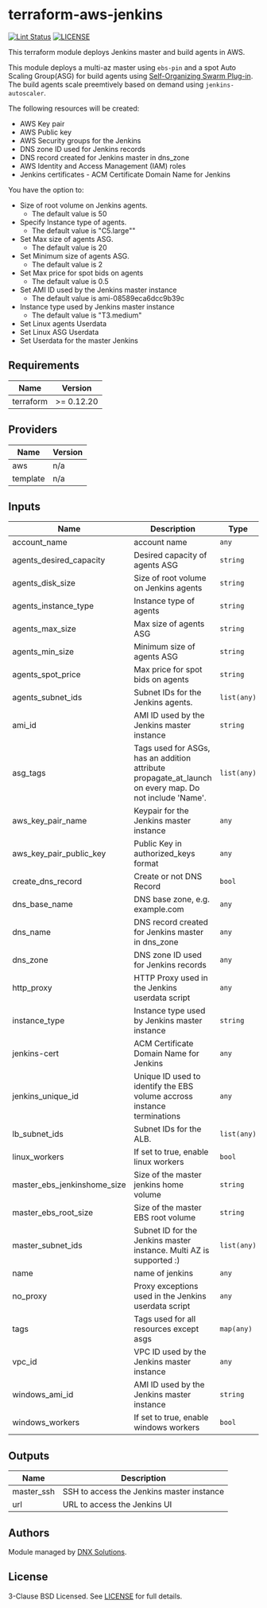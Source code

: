 # terraform-aws-jenkins

[![Lint Status](https://github.com/DNXLabs/terraform-aws-jenkins/workflows/Lint/badge.svg)](https://github.com/DNXLabs/terraform-aws-jenkins/actions)
[![LICENSE](https://img.shields.io/github/license/DNXLabs/terraform-aws-jenkins)](https://github.com/DNXLabs/terraform-aws-jenkins/blob/master/LICENSE)

This terraform module deploys Jenkins master and build agents in AWS.

This module deploys a multi-az master using `ebs-pin` and a spot Auto Scaling Group(ASG) for build agents using [Self-Organizing Swarm Plug-in][]. The build agents scale preemtively based on demand using `jenkins-autoscaler`.

The following resources will be created:

 - AWS Key pair
 - AWS Public key
 - AWS Security groups for the Jenkins
 - DNS zone ID used for Jenkins records
 - DNS record created for Jenkins master in dns_zone
 - AWS Identity and Access Management (IAM) roles
 - Jenkins certificates - ACM Certificate Domain Name for Jenkins

 You have the option to:

 - Size of root volume on Jenkins agents.
   - The default value is 50
 - Specify Instance type of agents.
   -  The default value is "C5.large""
 - Set  Max size of agents ASG.
   - The default value is 20
 - Set Minimum size of agents ASG.
   - The default value is 2
 - Set Max price for spot bids on agents
   - The default value is 0.5
 - Set AMI ID used by the Jenkins master instance
   - The default value is ami-08589eca6dcc9b39c
 - Instance type used by Jenkins master instance
   - The default value is "T3.medium"
 - Set Linux agents Userdata
 - Set Linux ASG Userdata
 - Set Userdata for the master Jenkins

[ebs-pin]: https://github.com/aarongorka/ebs-pin
[Self-Organizing Swarm Plug-in]: https://wiki.jenkins.io/display/JENKINS/Swarm+Plugin
[jenkins-autoscaler]: https://github.com/aarongorka/docker-jenkins-autoscaler

<!--- BEGIN_TF_DOCS --->

## Requirements

| Name | Version |
|------|---------|
| terraform | >= 0.12.20 |

## Providers

| Name | Version |
|------|---------|
| aws | n/a |
| template | n/a |

## Inputs

| Name | Description | Type | Default | Required |
|------|-------------|------|---------|:--------:|
| account\_name | account name | `any` | n/a | yes |
| agents\_desired\_capacity | Desired capacity of agents ASG | `string` | `"1"` | no |
| agents\_disk\_size | Size of root volume on Jenkins agents | `string` | `"50"` | no |
| agents\_instance\_type | Instance type of agents | `string` | `"c5.large"` | no |
| agents\_max\_size | Max size of agents ASG | `string` | `"20"` | no |
| agents\_min\_size | Minimum size of agents ASG | `string` | `"2"` | no |
| agents\_spot\_price | Max price for spot bids on agents | `string` | `"0.5"` | no |
| agents\_subnet\_ids | Subnet IDs for the Jenkins agents. | `list(any)` | n/a | yes |
| ami\_id | AMI ID used by the Jenkins master instance | `string` | `"ami-08589eca6dcc9b39c"` | no |
| asg\_tags | Tags used for ASGs, has an addition attribute propagate\_at\_launch on every map. Do not include 'Name'. | `list(any)` | n/a | yes |
| aws\_key\_pair\_name | Keypair for the Jenkins master instance | `any` | n/a | yes |
| aws\_key\_pair\_public\_key | Public Key in authorized\_keys format | `any` | n/a | yes |
| create\_dns\_record | Create or not DNS Record | `bool` | `true` | no |
| dns\_base\_name | DNS base zone, e.g. example.com | `any` | n/a | yes |
| dns\_name | DNS record created for Jenkins master in dns\_zone | `any` | n/a | yes |
| dns\_zone | DNS zone ID used for Jenkins records | `any` | `null` | no |
| http\_proxy | HTTP Proxy used in the Jenkins userdata script | `any` | n/a | yes |
| instance\_type | Instance type used by Jenkins master instance | `string` | `"t3.medium"` | no |
| jenkins-cert | ACM Certificate Domain Name for Jenkins | `any` | n/a | yes |
| jenkins\_unique\_id | Unique ID used to identify the EBS volume accross instance terminations | `any` | n/a | yes |
| lb\_subnet\_ids | Subnet IDs for the ALB. | `list(any)` | n/a | yes |
| linux\_workers | If set to true, enable linux workers | `bool` | n/a | yes |
| master\_ebs\_jenkinshome\_size | Size of the master jenkins home volume | `string` | `"50"` | no |
| master\_ebs\_root\_size | Size of the master EBS root volume | `string` | `"20"` | no |
| master\_subnet\_ids | Subnet ID for the Jenkins master instance. Multi AZ is supported :) | `list(any)` | n/a | yes |
| name | name of jenkins | `any` | n/a | yes |
| no\_proxy | Proxy exceptions used in the Jenkins userdata script | `any` | n/a | yes |
| tags | Tags used for all resources except asgs | `map(any)` | n/a | yes |
| vpc\_id | VPC ID used by the Jenkins master instance | `any` | n/a | yes |
| windows\_ami\_id | AMI ID used by the Jenkins master instance | `string` | `"ami-0bbaefd8648c81cc8"` | no |
| windows\_workers | If set to true, enable windows workers | `bool` | n/a | yes |

## Outputs

| Name | Description |
|------|-------------|
| master\_ssh | SSH to access the Jenkins master instance |
| url | URL to access the Jenkins UI |

<!--- END_TF_DOCS --->

## Authors

Module managed by [DNX Solutions](https://github.com/DNXLabs).

## License

3-Clause BSD Licensed. See [LICENSE](https://github.com/DNXLabs/terraform-aws-jenkins/blob/master/LICENSE) for full details.